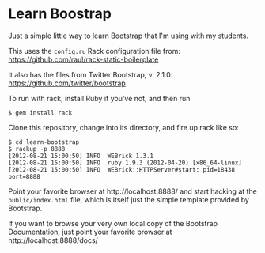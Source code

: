 # Learn Boostrap

Just a simple little way to learn Bootstrap that I'm using with my students.

This uses the `config.ru` Rack configuration file from: https://github.com/raul/rack-static-boilerplate

It also has the files from Twitter Bootstrap, v. 2.1.0: https://github.com/twitter/bootstrap

To run with rack, install Ruby if you've not, and then run

    $ gem install rack
  
Clone this repository, change into its directory, and fire up rack like so:

    $ cd learn-bootstrap
    $ rackup -p 8888
    [2012-08-21 15:00:50] INFO  WEBrick 1.3.1
    [2012-08-21 15:00:50] INFO  ruby 1.9.3 (2012-04-20) [x86_64-linux]
    [2012-08-21 15:00:50] INFO  WEBrick::HTTPServer#start: pid=18438 port=8888

Point your favorite browser at http://localhost:8888/ and start hacking at the `public/index.html` file, which is itself just the simple template provided by Bootstrap.

If you want to browse your very own local copy of the Bootstrap Documentation, just point your favorite browser at http://localhost:8888/docs/

